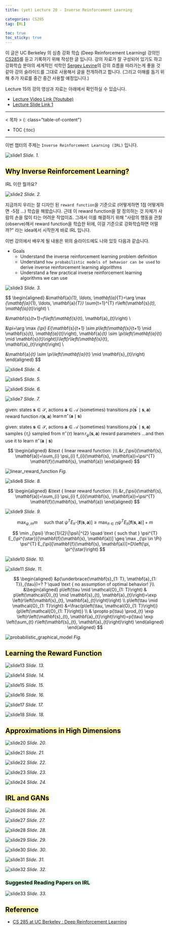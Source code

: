 ```yaml
---
title: (yet) Lecture 20 - Inverse Reinforcement Learning

categories: CS285
tag: [RL]

toc: true
toc_sticky: true
---
```



이 글은 UC Berkeley 의 심층 강화 학습 (Deep Reinforcement Learning) 강의인 [CS285](http://rail.eecs.berkeley.edu/deeprlcourse/)를 듣고 기록하기 위해 작성한 글 입니다. 
강의 자료가 잘 구성되어 있기도 하고 강화학습 분야의 세계적인 석학인 [Sergey Levine](http://people.eecs.berkeley.edu/~svlevine/)의 강의 흐름을 따라가는게 좋을 것 같아 강의 슬라이드를 그대로 사용해서 글을 전개하려고 합니다. (그리고 이해를 돕기 위해 추가 자료를 중간 중간 사용할 예정입니다.)


Lecture 15의 강의 영상과 자료는 아래에서 확인하실 수 있습니다. 
- [Lecture Video Link (Youtube)](https://www.youtube.com/watch?v=EcxpbhDeuZw&list=PL_iWQOsE6TfURIIhCrlt-wj9ByIVpbfGc&index=88)
- [Lecture Slide Link 1](http://rail.eecs.berkeley.edu/deeprlcourse/static/slides/lec-20.pdf)


---
< 목차 >
{: class="table-of-content"}
* TOC
{:toc}
---

이번 챕터의 주제는 `Inverse Reinforcement Learning (IRL)` 입니다.

![slide1](/assets/images/CS285/lec-20/slide1.png)
*Slide. 1.*


## <mark style='background-color: #fff5b1'> Why Inverse Reinforcement Learning?  </mark>

IRL 이란 뭘까요?

![slide2](/assets/images/CS285/lec-20/slide2.png)
*Slide. 2.*

지금까지 우리는 잘 디자인 된 `reward function`을 기준으로 (어떻게하면 1점 어떻게하면 -5점 ...) 학습을 해왔습니다. 
근데 이 reward function을 잘 정의하는 것 자체가 사람의 손을 많이 타는 어려운 작업이죠.
그래서 이를 해결하기 위해 "사람의 행동을 관찰 (observe)해서 reward function을 학습한 뒤에, 이걸 기준으로 강화학습하면 어떨까?" 라는 idea에서 시작한게 바로 IRL 입니다.

이번 강의에서 배우게 될 내용은 위의 슬라이드에도 나와 있듯 다음과 같습니다.

- Goals
  - Understand the inverse reinforcement learning problem definition
  - Understand `how probabilistic models of behavior can be used` to derive inverse reinforcement learning algorithms
  - Understand a few practical inverse reinforcement learning algorithms we can use




![slide3](/assets/images/CS285/lec-20/slide3.png)
*Slide. 3.*

$$
\begin{aligned}
&\mathbf{a}_{1}, \ldots, \mathbf{a}_{T}=\arg \max _{\mathbf{a}_{1}, \ldots, \mathbf{a}_{T}} \sum_{t=1}^{T} r\left(\mathbf{s}_{t}, \mathbf{a}_{t}\right) \\

&\mathbf{s}_{t+1}=f\left(\mathbf{s}_{t}, \mathbf{a}_{t}\right) \\

&\pi=\arg \max _{\pi} E_{\mathbf{s}_{t+1} \sim p\left(\mathbf{s}_{t+1} \mid \mathbf{s}_{t}, \mathbf{a}_{t}\right), \mathbf{a}_{t} \sim \pi\left(\mathbf{a}_{t} \mid \mathbf{s}_{t}\right)}\left[r\left(\mathbf{s}_{t}, \mathbf{a}_{t}\right)\right] \\

&\mathbf{a}_{t} \sim \pi\left(\mathbf{a}_{t} \mid \mathbf{s}_{t}\right)
\end{aligned}
$$



![slide4](/assets/images/CS285/lec-20/slide4.png)
*Slide. 4.*

![slide5](/assets/images/CS285/lec-20/slide5.png)
*Slide. 5.*

![slide6](/assets/images/CS285/lec-20/slide6.png)
*Slide. 6.*

![slide7](/assets/images/CS285/lec-20/slide7.png)
*Slide. 7.*


given:
states $\mathbf{s} \in \mathcal{S}$, actions $\mathbf{a} \in \mathcal{A}$
(sometimes) transitions $p\left(\mathbf{s}^{\prime} \mid \mathbf{s}, \mathbf{a}\right)$
reward function $r(\mathbf{s}, \mathbf{a})$
$\operatorname{learn} \pi^{\star}(\mathbf{a} \mid \mathbf{s})$


given:
states $\mathbf{s} \in \mathcal{S}$, actions $\mathbf{a} \in \mathcal{A}$
(sometimes) transitions $p\left(\mathbf{s}^{\prime} \mid \mathbf{s}, \mathbf{a}\right)$
samples $\left\{\tau_{i}\right\}$ sampled from $\pi^{\star}(\tau)$
$\operatorname{learn} r_{\psi}(\mathbf{s}, \mathbf{a})$
reward parameters
...and then use it to learn $\pi^{\star}(\mathbf{a} \mid \mathbf{s})$

$$
\begin{aligned}
&\text { linear reward function: }\\
&r_{\psi}(\mathbf{s}, \mathbf{a})=\sum_{i} \psi_{i} f_{i}(\mathbf{s}, \mathbf{a})=\psi^{T} \mathbf{f}(\mathbf{s}, \mathbf{a})
\end{aligned}
$$



![linear_reward_function](/assets/images/CS285/lec-20/linear_reward_function.png)
*Fig.*


![slide8](/assets/images/CS285/lec-20/slide8.png)
*Slide. 8.*

$$
\begin{aligned}
&\text { linear reward function: }\\
&r_{\psi}(\mathbf{s}, \mathbf{a})=\sum_{i} \psi_{i} f_{i}(\mathbf{s}, \mathbf{a})=\psi^{T} \mathbf{f}(\mathbf{s}, \mathbf{a})
\end{aligned}
$$



![slide9](/assets/images/CS285/lec-20/slide9.png)
*Slide. 9.*

$$
\max _{\psi, m} m \quad \text { such that } \psi^{T} E_{\pi^{\star}}[\mathbf{f}(\mathbf{s}, \mathbf{a})] \geq \max _{\pi \in \Pi} \psi^{T} E_{\pi}[\mathbf{f}(\mathbf{s}, \mathbf{a})]+m
$$

$$
\min _{\psi} \frac{1}{2}\|\psi\|^{2} \quad \text { such that } \psi^{T} E_{\pi^{\star}}[\mathbf{f}(\mathbf{s}, \mathbf{a})] \geq \max _{\pi \in \Pi} \psi^{T} E_{\pi}[\mathbf{f}(\mathbf{s}, \mathbf{a})]+D\left(\pi, \pi^{\star}\right)
$$

![slide10](/assets/images/CS285/lec-20/slide10.png)
*Slide. 10.*



![slide11](/assets/images/CS285/lec-20/slide11.png)
*Slide. 11.*

$$
\begin{aligned}
&p(\underbrace{\mathbf{s}_{1: T}, \mathbf{a}_{1: T}}_{\tau})=? ? \quad \text { no assumption of optimal behavior! }\\
&\begin{aligned}
p\left(\tau \mid \mathcal{O}_{1: T}\right) & p\left(\mathcal{O}_{t} \mid \mathbf{s}_{t}, \mathbf{a}_{t}\right)=\exp \left(r\left(\mathbf{s}_{t}, \mathbf{a}_{t}\right)\right) \\
p\left(\tau \mid \mathcal{O}_{1: T}\right) &=\frac{p\left(\tau, \mathcal{O}_{1: T}\right)}{p\left(\mathcal{O}_{1: T}\right)} \\
& \propto p(\tau) \prod_{t} \exp \left(r\left(\mathbf{s}_{t}, \mathbf{a}_{t}\right)\right)=p(\tau) \exp \left(\sum_{t} r\left(\mathbf{s}_{t}, \mathbf{a}_{t}\right)\right)
\end{aligned}
\end{aligned}
$$

![probabilistic_graphical_model](/assets/images/CS285/lec-20/probabilistic_graphical_model.png)
*Fig.*





## <mark style='background-color: #fff5b1'> Learning the Reward Function  </mark>

![slide13](/assets/images/CS285/lec-20/slide13.png)
*Slide. 13.*

![slide14](/assets/images/CS285/lec-20/slide14.png)
*Slide. 14.*

![slide15](/assets/images/CS285/lec-20/slide15.png)
*Slide. 15.*

![slide16](/assets/images/CS285/lec-20/slide16.png)
*Slide. 16.*

![slide17](/assets/images/CS285/lec-20/slide17.png)
*Slide. 17.*

![slide18](/assets/images/CS285/lec-20/slide18.png)
*Slide. 18.*



## <mark style='background-color: #fff5b1'> Approximations in High Dimensions  </mark>

![slide20](/assets/images/CS285/lec-20/slide20.png)
*Slide. 20.*

![slide21](/assets/images/CS285/lec-20/slide21.png)
*Slide. 21.*

![slide22](/assets/images/CS285/lec-20/slide22.png)
*Slide. 22.*

![slide23](/assets/images/CS285/lec-20/slide23.png)
*Slide. 23.*

![slide24](/assets/images/CS285/lec-20/slide24.png)
*Slide. 24.*






## <mark style='background-color: #fff5b1'> IRL and GANs  </mark>

![slide26](/assets/images/CS285/lec-20/slide26.png)
*Slide. 26.*

![slide27](/assets/images/CS285/lec-20/slide27.png)
*Slide. 27.*

![slide28](/assets/images/CS285/lec-20/slide28.png)
*Slide. 28.*

![slide29](/assets/images/CS285/lec-20/slide29.png)
*Slide. 29.*

![slide30](/assets/images/CS285/lec-20/slide30.png)
*Slide. 30.*

![slide31](/assets/images/CS285/lec-20/slide31.png)
*Slide. 31.*

![slide32](/assets/images/CS285/lec-20/slide32.png)
*Slide. 32.*




### <mark style='background-color: #dcffe4'> Suggested Reading Papers on IRL </mark>

![slide33](/assets/images/CS285/lec-20/slide33.png)
*Slide. 33.*




## <mark style='background-color: #fff5b1'> Reference </mark>

- [CS 285 at UC Berkeley : Deep Reinforcement Learning](http://rail.eecs.berkeley.edu/deeprlcourse/)































